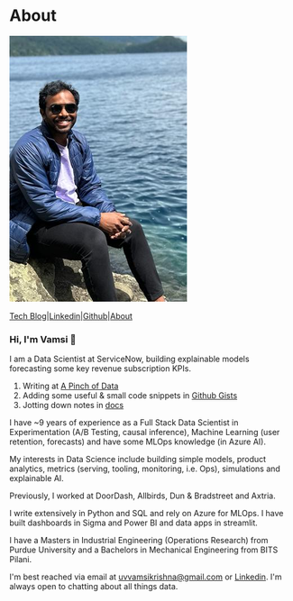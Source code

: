 # About

<img src="/images/about/vamsi_photo2.png"/>

[Tech Blog](https://vamsiuppala.github.io/)|[Linkedin](https://www.linkedin.com/in/vamsiuppala/)|[Github](https://github.com/vamsiuppala)|[About](https://vamsiuppala.github.io/about.html)

### Hi, I'm Vamsi 👋

I am a Data Scientist at ServiceNow, building explainable models forecasting some key revenue subscription KPIs. 

1. Writing at [A Pinch of Data](https://vamsiuppala.github.io/)
2. Adding some useful & small code snippets in [Github Gists](https://gist.github.com/vamsiuppala)
3. Jotting down notes in [docs](https://docs.google.com/document/d/e/2PACX-1vTHp6LLozrEliTIfn93WGyupaa2OHOo1knsAxw58ibLfDk88UKNqJdwASpt5okXK2g9nAqMCNts3BNi/pub)

I have ~9 years of experience as a Full Stack Data Scientist in Experimentation (A/B Testing, causal inference), Machine Learning (user retention, forecasts) and have some MLOps knowledge (in Azure AI).

My interests in Data Science include building simple models, product analytics, metrics (serving, tooling, monitoring, i.e. Ops), simulations and explainable AI.

Previously, I worked at DoorDash, Allbirds, Dun & Bradstreet and Axtria.

I write extensively in Python and SQL and rely on Azure for MLOps. I have built dashboards in Sigma and Power BI and data apps in streamlit.

I have a Masters in Industrial Engineering (Operations Research) from Purdue University and a Bachelors in Mechanical Engineering from BITS Pilani.

I'm best reached via email at uvvamsikrishna@gmail.com or [Linkedin](https://www.linkedin.com/in/vamsiuppala/). I'm always open to chatting about all things data.
